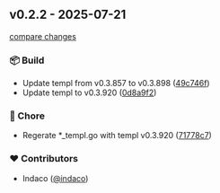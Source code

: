 ## v0.2.2 - 2025-07-21

[compare changes](https://github.com/indaco/goaster/compare/v0.2.1...v0.2.2)

### 📦 Build

- Update templ from v0.3.857 to v0.3.898 ([49c746f](https://github.com/indaco/goaster/commit/49c746f))
- Update templ to v0.3.920 ([0d8a9f2](https://github.com/indaco/goaster/commit/0d8a9f2))

### 🏡 Chore

- Regerate *_templ.go with templ v0.3.920 ([71778c7](https://github.com/indaco/goaster/commit/71778c7))

### ❤️ Contributors

- Indaco ([@indaco](https://github.com/indaco))
